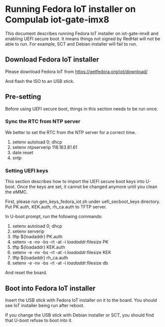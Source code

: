 Running Fedora IoT installer on Compulab iot-gate-imx8
========================================================

This document describes running Fedora IoT installer on iot-gate-imx8
and enabling UEFI secure boot.
It means things not signed by RedHat will not be able to run. For example,
SCT and Debian installer will fail to run.

## Download Fedora IoT installer

Please download Fedora IoT from
https://getfedora.org/iot/download/

And flash the ISO to an USB stick.

## Pre-setting

Before using UEFI secure boot, things in this section needs to be run
once.

### Sync the RTC from NTP server

We better to set the RTC from the NTP server for a correct time.

1. setenv autoload 0; dhcp
2. setenv ntpserverip 118.163.81.61
3. date reset
4. sntp

### Setting UEFI keys

This section describes how to import the UEFI secure boot keys into
U-boot. Once the keys are set, it cannot be changed anymore until you
clean the eMMC.

First, please run gen_keys_fedora_iot.sh under uefi_secboot_keys directory.
Put PK.auth, KEK.auth, rh_ca.auth to TFTP server.

In U-boot prompt, run the following commands:
 1. setenv autoload 0; dhcp
 2. setenv serverip <your tftp server ip addr>
 3. tftp ${loadaddr} PK.auth
 4. setenv -e -nv -bs -rt -at -i ${loadaddr}:$filesize PK
 5. tftp ${loadaddr} KEK.auth
 6. setenv -e -nv -bs -rt -at -i ${loadaddr}:$filesize KEK
 7. tftp ${loadaddr} rh_ca.auth
 8. setenv -e -nv -bs -rt -at -i ${loadaddr}:$filesize db

And reset the board.

## Boot into Fedora IoT installer

Insert the USB stick with Fedora IoT installer on it to the board.
You should see IoT installer being run after reboot.

If you change the USB stick with Debian installer or SCT, you should
find that U-boot refuse to boot into it.
